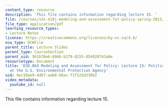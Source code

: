 ```yaml
---
content_type: resource
description: 'This file contains information regarding lecture 15. '
file: /courses/ids-410j-modeling-and-assessment-for-policy-spring-2013/9ec10ae94d67aab8b8acf1f125d238b2_MITESD_864S13_lecture15.pdf
file_type: application/pdf
learning_resource_types:
- Lecture Notes
license: https://creativecommons.org/licenses/by-nc-sa/4.0/
ocw_type: OCWFile
parent_title: Lecture Slides
parent_type: CourseSection
parent_uid: 561b78e6-8966-b179-8155-054920743a0e
resourcetype: Document
title: 'ESD.864 Modeling and Assessment for Policy: Lecture 15: Politics and Modeling
  at the U.S. Environmental Protection Agency'
uid: 9ec10ae9-4d67-aab8-b8ac-f1f125d238b2
video_metadata:
  youtube_id: null
---
```

This file contains information regarding lecture 15. 
